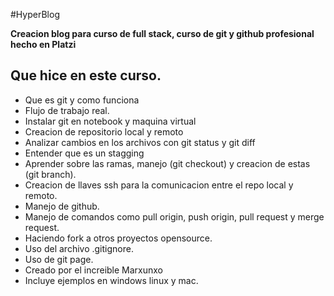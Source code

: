 #HyperBlog

**Creacion blog para curso de full stack, curso de git y github profesional hecho en Platzi**

## Que hice en este curso.

- Que es git y como funciona
- Flujo de trabajo real.
- Instalar git en notebook y maquina virtual
- Creacion de repositorio local y remoto
- Analizar cambios en los archivos con git status y git diff
- Entender que es un stagging
- Aprender sobre las ramas, manejo (git checkout) y creacion de estas (git branch).
- Creacion de llaves ssh para la comunicacion entre el repo local y remoto.
- Manejo de github.
- Manejo de comandos como pull origin, push origin, pull request y merge request.
- Haciendo fork a otros proyectos opensource.
- Uso del archivo .gitignore.
- Uso de git page.
- Creado por el increible Marxunxo
- Incluye ejemplos en windows linux y mac.

